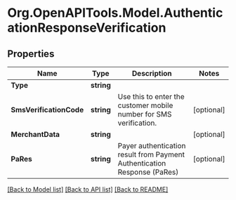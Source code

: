 # Org.OpenAPITools.Model.AuthenticationResponseVerification
## Properties

Name | Type | Description | Notes
------------ | ------------- | ------------- | -------------
**Type** | **string** |  | 
**SmsVerificationCode** | **string** | Use this to enter the customer mobile number for SMS verification. | [optional] 
**MerchantData** | **string** |  | [optional] 
**PaRes** | **string** | Payer authentication result from Payment Authentication Response (PaRes) | [optional] 

[[Back to Model list]](../README.md#documentation-for-models) [[Back to API list]](../README.md#documentation-for-api-endpoints) [[Back to README]](../README.md)

